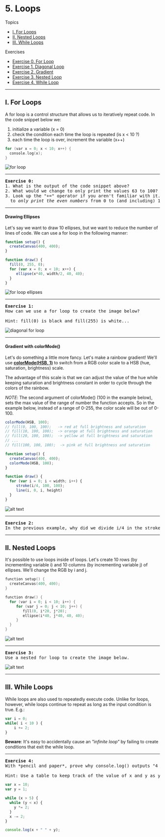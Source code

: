 # 5. Loops

Topics
* [I. For Loops](#i-for-loops)
* [II. Nested Loops](#ii-nested-loops)
* [III. While Loops](#iii-while-loops)

Exercises
* [Exercise 0. For Loop](#ex0)
* [Exercise 1. Diagonal Loop](#ex1)
* [Exercise 2. Gradient](#ex2)
* [Exercise 3. Nested Loop](#ex3)
* [Exercise 4. While Loop](#ex4)
---

## I. For Loops
A for loop is a control structure that allows us to iteratively repeat code. In the code snippet below we:
1. initialize a variable (x = 0)
2. check the condition each time the loop is repeated (is x < 10 ?)
3. each time the loop is over, increment the variable (x++)

```c++
for (var x = 0; x < 10; x++) {
  console.log(x);
}
```

  ![for loop](images/forloop.png)

---

<a name="ex0"></a>
<pre>
<b>Exercise 0:</b>
1. What is the output of the code snippet above?
2. What would we change to only print the values 63 to 100?
3. Look up the "+=" operator if you aren't familiar with it. How can we use this operator
  to <em>only print the even numbers</em> from 0 to (and including) 100?
</pre>

---

#### Drawing Ellipses
Let's say we want to draw 10 ellipses, but we want to reduce the number of lines of code. We can use a for loop in the following manner:

```javascript
function setup() {
  createCanvas(400, 400);
}

function draw() {
  fill(0, 255, 0);
  for (var x = 0; x < 10; x++) {
     ellipse(x*40, width/2, 40, 40);
  }
}
```

  ![for loop ellipses](images/forellip2.png)

---

<a name="ex1"></a>
<pre>
<b>Exercise 1:</b>
How can we use a for loop to create the image below?

Hint: fill(0) is black and fill(255) is white...
</pre>

  ![diagonal for loop](images/hw0_loops1.png)

---

#### Gradient with colorMode()

Let's do something a little more fancy. Let's make a rainbow gradient! We'll use [**colorMode(HSB, 1)**](http://p5js.org/reference/#/p5/colorMode) to switch from a RGB color scale to a HSB (hue, saturation, brightness) scale.

The advantage of this scale is that we can adjust the value of the hue while keeping saturation and brightness constant in order to cycle through the colors of the rainbow.

*NOTE*: The second argument of colorMode() (100 in the example below), sets the max value of the range of number the function accepts. So in the example below, instead of a range of 0-255, the color scale will be out of 0-100.

```javascript
colorMode(HSB, 100);
// fill(0, 100, 100);   -> red at full brightness and saturation
// fill(10, 100, 100);  -> orange at full brightness and saturation
// fill(20, 100, 100);  -> yellow at full brightness and saturation
// ...
// fill(100, 100, 100);  -> pink at full brightness and saturation
```

```javascript
function setup() {
  createCanvas(400, 400);
  colorMode(HSB, 100);  
}

function draw() {
  for (var i = 0; i < width; i++) {
     stroke(i/4, 100, 100);
     line(i, 0, i, height)
  }
}
```

![alt text](rainbowgrad4.png)

---

<a name="ex2"></a>
<pre>
<b>Exercise 2:</b>
In the previous example, why did we divide i/4 in the stroke?
</pre>

---

## II. Nested Loops

It's possible to use loops inside of loops. Let's create 10 rows (by incrementing variable i) and 10 columns (by incrementing variable j) of ellipses. We'll change the RGB by i and j.

```c++
function setup() {
  createCanvas(400, 400);
}

function draw() {
  for (var i = 0; i < 10; i++) {
     for (var j = 0; j < 10; j++) {
        fill(0, i*20, j*20);
        ellipse(i*40, j*40, 40, 40);
     }
  }
}
```

![alt text](images/nested3.png)

---

<a name="ex3"></a>
<pre>
<b>Exercise 3:</b>
Use a nested for loop to create the image below.
</pre>

  ![alt text](images/exercise1.png)

---

## III. While Loops

While loops are also used to repeatedly execute code. Unlike for loops, however, while loops continue to repeat as long as the input condition is true. E.g.:

```javascript
var i = 0;
while( i < 10 ) {
    i += 2;
}
```
**Beware**: It's easy to accidentally cause an *"infinite loop"* by failing to create conditions that exit the while loop.

---

<a name="ex4"></a>
<pre>
<b>Exercise 4:</b>
With *pencil and paper*, prove why console.log() outputs "4 16"

Hint: Use a table to keep track of the value of x and y as you step through the program.
</pre>

```javascript
var x = 10;
var y = 1;

while (x > 5) {
  while (y < x) {
    y *= 2;
  }
  x -= 2;
}

console.log(x + " " + y);
```
